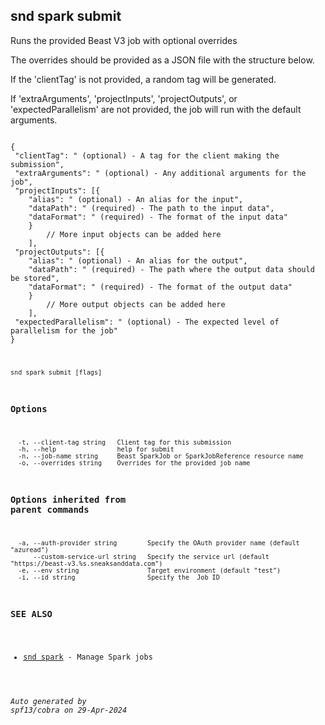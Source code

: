 ## snd spark submit

Runs the provided Beast V3 job with optional overrides

The overrides should be provided as a JSON file with the structure below.

If the 'clientTag' is not provided, a random tag will be generated.

If 'extraArguments', 'projectInputs', 'projectOutputs', or 'expectedParallelism' are not provided, the job will run with the default arguments.

<pre><code>
{
 "clientTag": "<string> (optional) - A tag for the client making the submission",
 "extraArguments": "<object> (optional) - Any additional arguments for the job",
 "projectInputs": [{
	"alias": "<string> (optional) - An alias for the input",
	"dataPath": "<string> (required) - The path to the input data",
	"dataFormat": "<string> (required) - The format of the input data"
	}
		// More input objects can be added here
	],
 "projectOutputs": [{
	"alias": "<string> (optional) - An alias for the output",
	"dataPath": "<string> (required) - The path where the output data should be stored",
	"dataFormat": "<string> (required) - The format of the output data"
	}
		// More output objects can be added here
	],
 "expectedParallelism": "<integer> (optional) - The expected level of parallelism for the job"
}
</code></pre>


```
snd spark submit [flags]
```

### Options

```
  -t, --client-tag string   Client tag for this submission
  -h, --help                help for submit
  -n, --job-name string     Beast SparkJob or SparkJobReference resource name
  -o, --overrides string    Overrides for the provided job name
```

### Options inherited from parent commands

```
  -a, --auth-provider string        Specify the OAuth provider name (default "azuread")
      --custom-service-url string   Specify the service url (default "https://beast-v3.%s.sneaksanddata.com")
  -e, --env string                  Target environment (default "test")
  -i, --id string                   Specify the  Job ID
```

### SEE ALSO

* [snd spark](snd_spark.md)	 - Manage Spark jobs

###### Auto generated by spf13/cobra on 29-Apr-2024

